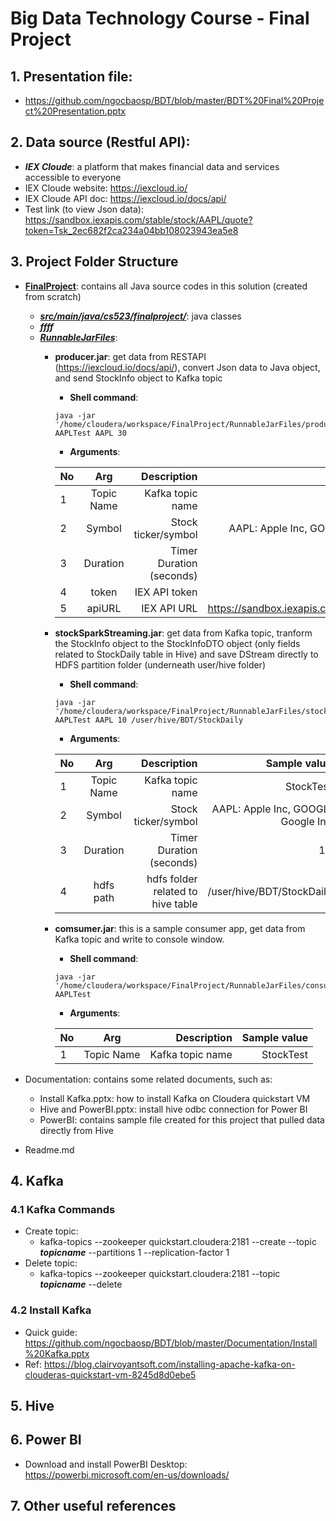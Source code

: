 # Big Data Technology Course - Final Project
## 1. Presentation file: 
 - https://github.com/ngocbaosp/BDT/blob/master/BDT%20Final%20Project%20Presentation.pptx
 
## 2. Data source (Restful API): 
 - ***IEX Cloude***: a platform that makes financial data and services accessible to everyone
 - IEX Cloude website: https://iexcloud.io/ 
 - IEX Cloude API doc: https://iexcloud.io/docs/api/
 - Test link (to view Json data): https://sandbox.iexapis.com/stable/stock/AAPL/quote?token=Tsk_2ec682f2ca234a04bb108023943ea5e8  
## 3. Project Folder Structure
- **[FinalProject](https://github.com/ngocbaosp/BDT/tree/master/FinalProject)**: contains all Java source codes in this solution (created from scratch)
  - ***[src/main/java/cs523/finalproject/](https://github.com/ngocbaosp/BDT/tree/master/FinalProject/src/main/java/cs523/finalproject)***: java classes 
   - ***ffff***
  - ***[RunnableJarFiles](https://github.com/ngocbaosp/BDT/tree/master/FinalProject/RunnableJarFiles)***:
    - ****producer.jar****: get data from RESTAPI (https://iexcloud.io/docs/api/), convert Json data to Java object, and send StockInfo object to Kafka topic
      - **Shell command**:
      ```
      java -jar '/home/cloudera/workspace/FinalProject/RunnableJarFiles/producer.jar' AAPLTest AAPL 30
      ```
      - **Arguments**: 


       | No       | Arg     | Description     | Sample value     |
       | :------------- | :----------: | -----------: | -----------: |
       |  1 | Topic Name   | Kafka topic name    | StockTest    |
       | 2   | Symbol | Stock ticker/symbol | AAPL: Apple Inc, GOOGL: Google Inc    |
       | 3   | Duration | Timer Duration (seconds)| 5    |
       | 4   | token | IEX API token| Bao's token    |
       | 5   | apiURL | IEX API URL| https://sandbox.iexapis.com/stable/stock    | 

    
    - ****stockSparkStreaming.jar****: 
     get data from Kafka topic, tranform the StockInfo object to the StockInfoDTO object (only fields related to StockDaily table in Hive) and save DStream directly to HDFS partition folder (underneath user/hive folder)   
      - **Shell command**:
      ```
      java -jar '/home/cloudera/workspace/FinalProject/RunnableJarFiles/stockSparkStreaming.jar' AAPLTest AAPL 10 /user/hive/BDT/StockDaily
      ```
      - **Arguments**: 


       | No       | Arg     | Description     | Sample value     |
       | :------------- | :----------: | -----------: | -----------: |
       |  1 | Topic Name   | Kafka topic name    | StockTest    |
       | 2   | Symbol | Stock ticker/symbol | AAPL: Apple Inc, GOOGL: Google Inc    |
       | 3   | Duration | Timer Duration (seconds)| 10    |
       | 4   | hdfs path | hdfs folder related to hive table| /user/hive/BDT/StockDaily    |
     
    - ****comsumer.jar****: this is a sample consumer app, get data from Kafka topic and write to console window.
      - **Shell command**:
      ```
      java -jar '/home/cloudera/workspace/FinalProject/RunnableJarFiles/consumer.jar' AAPLTest
      ```
      - **Arguments**: 


       | No       | Arg     | Description     | Sample value     |
       | :------------- | :----------: | -----------: | -----------: |
       |  1 | Topic Name   | Kafka topic name    | StockTest    |
    
 
- Documentation: contains some related documents, such as: 
  - Install Kafka.pptx: how to install Kafka on Cloudera quickstart VM  
  - Hive and PowerBI.pptx: install hive odbc connection for Power BI 
  - PowerBI: contains sample file created for this project that pulled data directly from Hive 
- Readme.md

## 4. Kafka
### 4.1 Kafka Commands
- Create topic:
  - kafka-topics --zookeeper quickstart.cloudera:2181 --create --topic ***topicname*** --partitions 1 --replication-factor 1
- Delete topic:
  - kafka-topics --zookeeper quickstart.cloudera:2181 --topic ***topicname*** --delete
### 4.2 Install Kafka 
- Quick guide: https://github.com/ngocbaosp/BDT/blob/master/Documentation/Install%20Kafka.pptx
- Ref: https://blog.clairvoyantsoft.com/installing-apache-kafka-on-clouderas-quickstart-vm-8245d8d0ebe5


## 5. Hive


## 6. Power BI
 - Download and install PowerBI Desktop: https://powerbi.microsoft.com/en-us/downloads/

## 7. Other useful references
